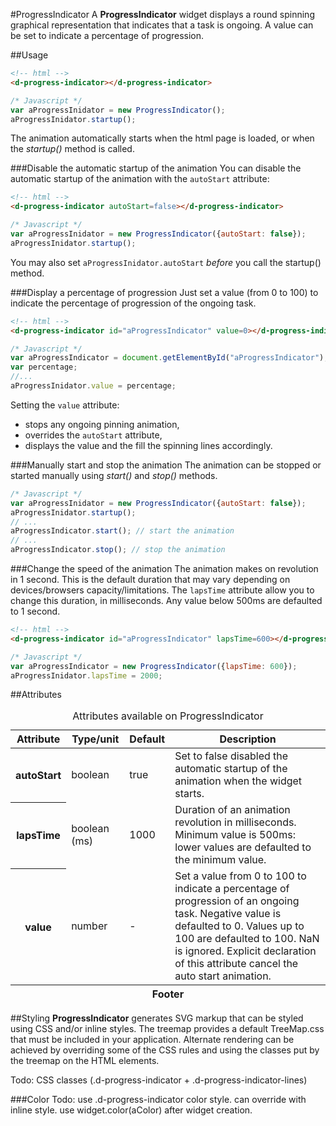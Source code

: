 #ProgressIndicator
A **ProgressIndicator** widget displays a round spinning graphical representation that indicates that a task is ongoing. A value can be set to indicate a percentage of progression.

##Usage
```html
<!-- html -->
<d-progress-indicator></d-progress-indicator>
```

```js
/* Javascript */
var aProgressInidator = new ProgressIndicator();
aProgressInidator.startup();
```

The animation automatically starts when the html page is loaded, or when the *startup()* method is called. 

###Disable the automatic startup of the animation
You can disable the automatic startup of the animation with the `autoStart`	attribute:

```html
<!-- html -->
<d-progress-indicator autoStart=false></d-progress-indicator>
```
```js
/* Javascript */
var aProgressInidator = new ProgressIndicator({autoStart: false});
aProgressInidator.startup();
```
You may also set `aProgressInidator.autoStart` *before* you call the startup() method.

###Display a percentage of progression
Just set a value (from 0 to 100) to indicate the percentage of progression of the ongoing task. 
```html
<!-- html -->
<d-progress-indicator id="aProgressIndicator" value=0></d-progress-indicator>
```

```js
/* Javascript */
var aProgressIndicator = document.getElementById("aProgressIndicator");
var percentage;
//...
aProgressInidator.value = percentage;
```
Setting the `value` attribute:
- stops any ongoing pinning animation,
- overrides the `autoStart` attribute,
- displays the value and the fill the spinning lines accordingly.


###Manually start and stop the animation
The animation can be stopped or started manually using *start()* and *stop()*	methods. 
```js
/* Javascript */
var aProgressInidator = new ProgressIndicator({autoStart: false});
aProgressInidator.startup();
// ...
aProgressIndicator.start(); // start the animation
// ...
aProgressIndicator.stop(); // stop the animation
```

###Change the speed of the animation
The animation makes on revolution in 1 second. This is the default duration that may vary depending on devices/browsers capacity/limitations. The `lapsTime` attribute allow you to change this duration, in milliseconds. Any value below 500ms are defaulted to 1 second.
```html
<!-- html -->
<d-progress-indicator id="aProgressIndicator" lapsTime=600></d-progress-indicator>
```
```js
/* Javascript */
var aProgressIndicator = new ProgressIndicator({lapsTime: 600});
aProgressInidator.lapsTime = 2000;
```

##Attributes
<table>
	<caption>Attributes available on ProgressIndicator</caption>
	<thead>
		<tr>
			<th>Attribute</th>
			<th>Type/unit</th>
			<th>Default</th>
			<th>Description</th>
		</tr>
	</thead>
	<tfoot>
		<tr>
			<th colspan="4">Footer</th></tr>
	</tfoot>
	<tbody>
			<tr>
				<th>autoStart</th>
				<td>boolean</td>
				<td>true</td>
				<td>Set to false disabled the automatic startup of the animation when the widget starts.</td>
			</tr>
			<tr>
				<th>lapsTime</th>
				<td>boolean (ms)</td>
				<td>1000</td>
				<td>Duration of an animation revolution in milliseconds. Minimum value is 500ms: lower values are defaulted to the minimum value.</td>
			</tr>
			<tr>
				<th>value</th>
				<td>number</td>
				<td>-</td>
				<td>Set a value from 0 to 100 to indicate a percentage of progression of an ongoing task. Negative value is defaulted to 0. Values up to 100 are defaulted to 100. NaN is ignored. Explicit declaration of this attribute cancel the auto start animation.</td>
			</tr>
	</tbody>
</table>

##Styling
**ProgressIndicator** generates SVG markup that can be styled using CSS and/or inline styles. The treemap provides a default TreeMap.css that must be included in your application. Alternate rendering can be achieved by overriding some of the CSS rules and using the classes put by the treemap on the HTML elements.

Todo: CSS classes (.d-progress-indicator + .d-progress-indicator-lines)

###Color
Todo: use .d-progress-indicator color style. can override with inline style. use widget.color(aColor) after widget creation.

